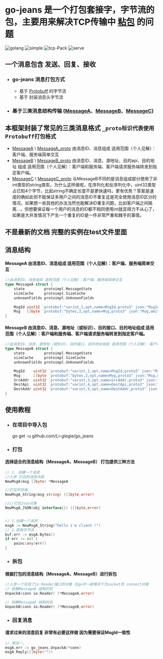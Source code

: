 # go-jeans 是一个打包套接字，字节流的包，主要用来解决TCP传输中 [粘包](https://blog.csdn.net/weixin_41047704/article/details/85340311) 的问题

![golang](https://img.shields.io/badge/golang-v1.19-blue)
![simple](https://img.shields.io/badge/simple-extend-green)
![tcp-Pack](https://img.shields.io/badge/tcp-pack-yellowgreen)
![serve](https://img.shields.io/badge/network_transmission-pack-red)
## 一个消息包含 发送、回复、接收

* ### go-jeans 消息打包方式
  * 基于 [Protobuff](https://zhuanlan.zhihu.com/p/401958878) 的字节流
  * 基于 封装消息头字节流
* ### 基于三类消息结构传输 ([MessageA](#消息结构)、[MessageB](#消息结构)、[MessageC](#消息结构))

## 本框架封装了常见的三类消息格式 `_proto标识代表使用Protobuff打包格式`
* [MessageA](#消息结构) \ [MessageA_proto](#消息结构) 由消息ID、消息组成 适用范围（个人见解）：客户端、服务端简单交互
* [MessageB](#消息结构) \ [MessageB_proto](#消息结构) 由消息ID、消息、源地址、目的api、目的地址 组成 适用范围（个人见解）：客户端和服务端、客户端请求服务端转发到指定客户端。
* [MessageC](#消息结构) \ [MessageC_proto](#消息结构) 与MessageB不同的是消息组成部分使用了非int类型的string类型，为什么这样做呢，在序列化和反序列化中，uint32类型占已知4个字节，比起string不确定长度不是更快速吗，更有优势？答案是速度的确如此但不能保证多用户之间的消息ID不重复这是完全使用消息ID区分的情况，如果想一些其他的办法当然也能解决ID重复问题，比如客户端之间隔离...，但想要保证每一个用户的消息的ID都不相同使用int就显得力不从心了，如果是大并发情况下产生一个重复的ID是一件非常严重和棘手的事情。


## 不是最新的文档 完整的实例在test文件里面
## 消息结构
#### MessageA 由消息ID、消息组成 适用范围（个人见解）：客户端、服务端简单交互
```go
//由消息ID、消息组成 适用范围（个人见解）：客户端、服务端简单交互
type MessageA struct {
    state         protoimpl.MessageState
    sizeCache     protoimpl.SizeCache
    unknownFields protoimpl.UnknownFields
    
    MsgId uint32 `protobuf:"varint,1,opt,name=MsgId,proto3" json:"MsgId,omitempty"`
    Msg   []byte `protobuf:"bytes,2,opt,name=Msg,proto3" json:"Msg,omitempty"`
}
```
#### MessageB 由消息ID、消息、源地址（或标识）、目的接口、目的地址组成 适用范围（个人见解）：客户端和服务端、客户端请求服务端转发到指定客户端。
```go
//由消息ID、消息、源地址（或标识）、目的接口、目的地址组成 适用范围（个人见解）：客户端和服务端、客户端请求服务端转发到指定客户端。
type MessageB struct {
	state         protoimpl.MessageState
	sizeCache     protoimpl.SizeCache
	unknownFields protoimpl.UnknownFields

	MsgId    uint32 `protobuf:"varint,1,opt,name=MsgId,proto3" json:"MsgId,omitempty"`
	Msg      []byte `protobuf:"bytes,2,opt,name=Msg,proto3" json:"Msg,omitempty"`
	SrcAddr  uint32 `protobuf:"varint,3,opt,name=SrcAddr,proto3" json:"SrcAddr,omitempty"`
	DestApi  uint32 `protobuf:"varint,4,opt,name=DestApi,proto3" json:"DestApi,omitempty"`
	DestAddr uint32 `protobuf:"varint,5,opt,name=DestAddr,proto3" json:"DestAddr,omitempty"`
}


```
## 使用教程
* ### 在项目中导入包
    go get -u github.com/Li-giegie/go_jeans
* ### 打包
#### 选择适合的消息结构（MessageA、MessageB） 打包提供三种方法
```go
// 1. 创建一个消息
//入参 打包的消息内容
NewMsgA(msg []byte) *MessageA

//打包字符串
NewMsgA_String(msg string) ([]byte,error)

////打包Json对象
NewMsgA_JSON(obj interface{}) ([]byte,error)


// 1.创建一个消息
msgA := NewMsgA_String("hello i'm client !")
// 2.获取字节流 
buf,err := msgA.Bytes()
if err != nil {
	painc(any(err))
}


```

* ### 拆包
#### 根据打包的消息结构（MessageA、MessageB）进行拆包 

```go
//入参一个实现了io.Reader接口的对象 在go中一般情况下为socket的 connect对象
// 拆解MessageA 结构的包
UnpackA(conn io.Reader) (*MessageA,error)

// 拆解MessageA 结构的包
UnpackB(conn io.Reader) (*MessageB,error)

```

* ### 回复消息
#### 请求过来的消息回复 非常有必要这样做 因为需要保证MsgId一致性
```go
// 用法一、
msgA,err := go_jeans.UnpackA(*conn)
msgA.Reply([]byte(""))

```
